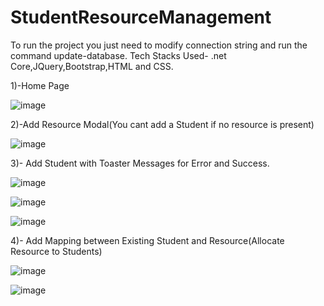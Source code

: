 # StudentResourceManagement
To run the project you just need to modify connection string and run the command update-database.
Tech Stacks Used- .net Core,JQuery,Bootstrap,HTML and CSS.

1)-Home Page

![image](https://github.com/harsh-dwivedi07/StudentResourceManagement/assets/84399182/f03fae41-320f-4523-a32d-6438c5bc9219)

2)-Add Resource Modal(You cant add a Student if no resource is present)

![image](https://github.com/harsh-dwivedi07/StudentResourceManagement/assets/84399182/b55b4ea9-7bdb-43d3-a54d-f23cf3cd8311)

3)- Add Student with Toaster Messages for Error and Success.

![image](https://github.com/harsh-dwivedi07/StudentResourceManagement/assets/84399182/7c6d8272-2828-48e2-aee2-9e1afd93b9a9)

![image](https://github.com/harsh-dwivedi07/StudentResourceManagement/assets/84399182/4bca6ae5-c97c-40fa-b83b-72a843784d66)

![image](https://github.com/harsh-dwivedi07/StudentResourceManagement/assets/84399182/900e7dd9-fefe-427f-822f-ddeb478b9fdb)

4)- Add Mapping between Existing Student and Resource(Allocate Resource to Students)

![image](https://github.com/harsh-dwivedi07/StudentResourceManagement/assets/84399182/de303150-dda6-4671-a1e0-f53706d21e0b)

![image](https://github.com/harsh-dwivedi07/StudentResourceManagement/assets/84399182/76db6487-175e-459c-b2e5-36703a211c2a)









